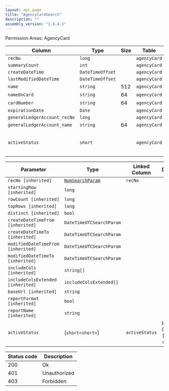 ```yaml
---
layout: api_page
title: "AgencyCardSearch"
description: ""
assembly_version: "1.4.4.3"
---
```




Permission Areas: AgencyCard

| Column | Type | Size | Table | Description |
| ------ | ---- | ---- | ----- | ----------- |
| `recNo` | `long` |  | `agencyCard` | 
| `summaryCount` | `int` |  | `agencyCard` | 
| `createDateTime` | `DateTimeOffset` |  | `agencyCard` | 
| `lastModifiedDateTime` | `DateTimeOffset` |  | `agencyCard` | 
| `name` | `string` | 512 | `agencyCard` | 
| `nameOnCard` | `string` | 64 | `agencyCard` | 
| `cardNumber` | `string` | 64 | `agencyCard` | 
| `expirationDate` | `Date` |  | `agencyCard` | 
| `generalLedgerAccount_recNo` | `long` |  | `agencyCard` | 
| `generalLedgerAccount_name` | `string` | 64 | `agencyCard` | 
| `activeStatus` | `short` |  | `agencyCard` | Inactive = 0, Active = 1, Pending = 2

| Parameter | Type | Linked Column | Description |
| --------- | ---- | ------------- | ----------- |
| `recNo [inherited]` | [`NumSearchParam`](NumSearchParam) | `recNo` | 
| `startingRow [inherited]` | `long` |  | 
| `rowCount [inherited]` | `long` |  | 
| `topRows [inherited]` | `long` |  | 
| `distinct [inherited]` | `bool` |  | 
| `createDateTimeFrom [inherited]` | `DateTimeUTCSearchParam` |  | 
| `createDateTimeTo [inherited]` | `DateTimeUTCSearchParam` |  | 
| `modifiedDateTimeFrom [inherited]` | `DateTimeUTCSearchParam` |  | 
| `modifiedDateTimeTo [inherited]` | `DateTimeUTCSearchParam` |  | 
| `includeCols [inherited]` | `string[]` |  | 
| `includeColsExtended [inherited]` | `includeColsExtended[]` |  | 
| `baseUrl [inherited]` | `string` |  | 
| `reportFormat [inherited]` | `bool` |  | 
| `reportName [inherited]` | `string` |  | 
| `activeStatus` | [`short<short>`] | `activeStatus` | Inactive = 0, Active = 1, Pending = 2

| Status code | Description |
| ----------- | ----------- |
| 200 | Ok |
| 401 | Unauthorized |
| 403 | Forbidden |


